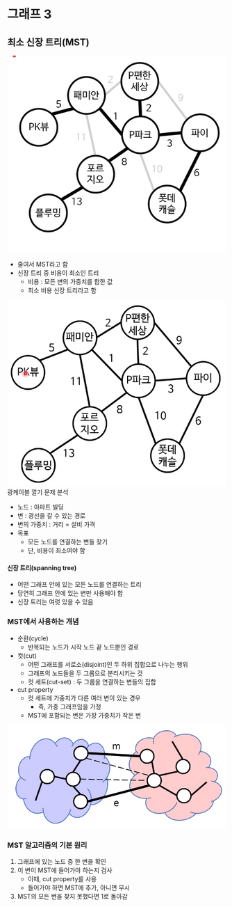 # 그래프 3

## 최소 신장 트리(MST)
![img.png](img/img_1.png)
- 줄여서 MST라고 함
- 신장 트리 중 비용이 최소인 트리
  - 비용 : 모든 변의 가중치를 합한 값
  - 최소 비용 신장 트리라고 함


![img.png](img/img.png)
광케이블 깔기 문제 분석
- 노드 : 아파트 빌딩
- 변 : 광선을 갈 수 있는 경로
- 변의 가중치 : 거리 = 설비 가격
- 목표
    - 모든 노드를 연결하는 변들 찾기
    - 단, 비용이 최소여야 함
  
#### 신장 트리(spanning tree)
- 어떤 그래프 안에 있는 모든 노드를 연결하는 트리
- 당연히 그래프 안에 있는 변만 사용해야 함
- 신장 트리는 여럿 있을 수 있음

### MST에서 사용하는 개념
- 순환(cycle)
  - 반복되는 노드가 시작 노드 끝 노드뿐인 경로
- 컷(cut)
  - 어떤 그래프를 서로소(disjoint)인 두 하위 집합으로 나누는 행위
  - 그래프의 노드들을 두 그룹으로 분리시키는 것
  - 컷 세트(cut-set) : 두 그룹을 연결하는 변들의 집합
- cut property
  - 컷 세트에 가중치가 다른 여러 변이 있는 경우
    - 즉, 가중 그래프임을 가정
  - MST에 포함되는 변은 가장 가중치가 작은 변
  
![img.png](img/img_2.png)

### MST 알고리즘의 기본 원리
1. 그래프에 있는 노드 중 한 변을 확인
2. 이 변이 MST에 들어가야 하는지 검사
    - 이때, cut property를 사용
    - 들어가야 하면 MST에 추가, 아니면 무시
3. MST의 모든 변을 찾지 못했다면 1로 돌아감